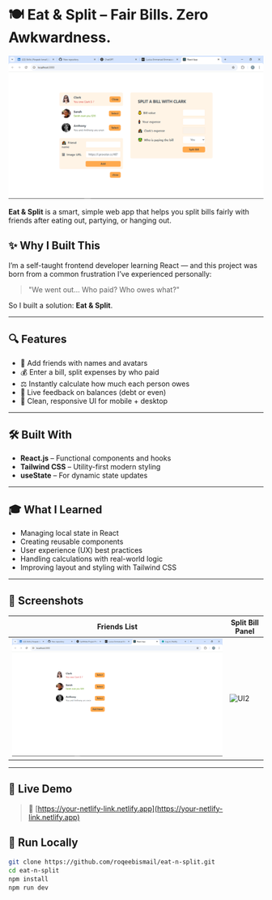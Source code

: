 # 🍽️ Eat & Split – Fair Bills. Zero Awkwardness.

![interface](./eat-n-split.png)

**Eat & Split** is a smart, simple web app that helps you split bills fairly with friends after eating out, partying, or hanging out.

## ✨ Why I Built This

I’m a self-taught frontend developer learning React — and this project was born from a common frustration I’ve experienced personally:

> "We went out... Who paid? Who owes what?"

So I built a solution: **Eat & Split**.

---

## 🔍 Features

- 👥 Add friends with names and avatars
- 💰 Enter a bill, split expenses by who paid
- ⚖️ Instantly calculate how much each person owes
- 🔁 Live feedback on balances (debt or even)
- 📱 Clean, responsive UI for mobile + desktop

---

## 🛠️ Built With

- **React.js** – Functional components and hooks
- **Tailwind CSS** – Utility-first modern styling
- **useState** – For dynamic state updates

---

## 🎓 What I Learned

- Managing local state in React
- Creating reusable components
- User experience (UX) best practices
- Handling calculations with real-world logic
- Improving layout and styling with Tailwind CSS

---

## 📸 Screenshots

| Friends List             | Split Bill Panel              |
| ------------------------ | ----------------------------- |
| ![UI1](./FriendList.png) | ![UI2](./eat-n-split.png.png) |

---

## 🚀 Live Demo

> 🔗 [https://your-netlify-link.netlify.app](https://your-netlify-link.netlify.app)

## 📂 Run Locally

```bash
git clone https://github.com/roqeebismail/eat-n-split.git
cd eat-n-split
npm install
npm run dev
```
